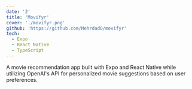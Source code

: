```yaml
---
date: '2'
title: 'Movifyr'
cover: './movifyr.png'
github: 'https://github.com/MehrdadQ/movifyr'
tech:
  - Expo
  - React Native
  - TypeScript
---
```


A movie recommendation app built with Expo and React Native while utilizing OpenAI's API for personalized movie suggestions based on user preferences.
